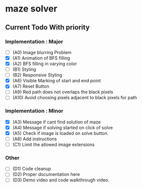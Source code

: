 # maze solver

## Current Todo With priority

### Implementation : Major
- [ ] (A0) Image blurring Problem
- [x] (A1) Animation of BFS filling
- [x] (A2) BFS filling in varying color
- [ ] (B1) Styling
- [ ] (B2) Responsive Styling
- [x] (A6) Visible Marking of start and end point
- [x] (A7) Reset Button
- [ ] (A9) Red path does not overlaps the black pixels
- [ ] (A10) Avoid choosing pixels adjacent to black pixels for path

### Implementation : Minor

- [x] (A3) Message if cant find solution of maze
- [x] (A4) Message if solving started on click of solve
- [x] (A5) Check if image is loaded on solve button.
- [ ] (A8) Add instructions
- [ ] (C1) Limit the allowed image extensions
 
### Other

- [ ] (D1) Code cleanup
- [ ] (D2) Proper documentation here
- [ ] (D3) Demo video and code walkthrough video.
